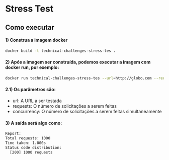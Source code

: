 # Stress Test

## Como executar

#### 1) Construa a imagem docker
```bash
docker build -t technical-challenges-stress-tes .
```

#### 2) Após a imagem ser construída, podemos executar a imagem com docker run, por exemplo:

```bash
docker run technical-challenges-stress-tes --url=http://globo.com --requests=1000 --concurrency=10
```

#### 2.1) Os parâmetros são:
- url: A URL a ser testada
- requests: O número de solicitações a serem feitas
- concurrency: O número de solicitações a serem feitas simultaneamente


#### 3) A saída será algo como:
```bash
Report:
Total requests: 1000
Time taken: 1.000s
Status code distribution:
  [200] 1000 requests
```
